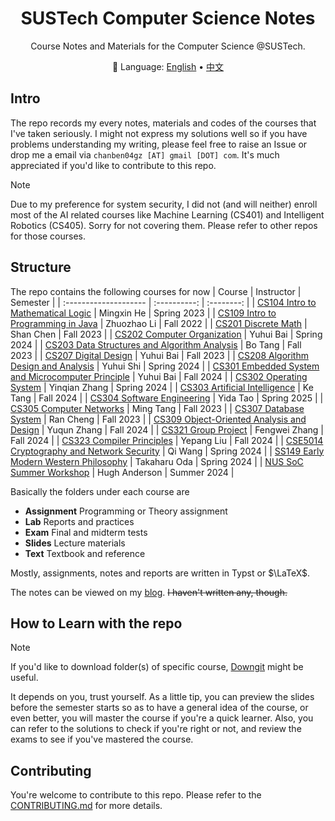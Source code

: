 <div align="center">

# SUSTech Computer Science Notes

Course Notes and Materials for the Computer Science @SUSTech.

:book: Language: <a href="https://github.com/chanbengz/sustech-notes/blob/master/README.md">English</a> • <a href="https://github.com/chanbengz/sustech-notes/blob/main/README_ZH.md">中文</a> 

</div>

## Intro

The repo records my every notes, materials and codes of the courses that I've taken seriously. I might not express my solutions well so if you have problems understanding my writing, please feel free to raise an Issue or drop me a email via `chanben04gz [AT] gmail [DOT] com`. It's much appreciated if you'd like to contribute to this repo.

> [!NOTE] 
> Due to my preference for system security, I did not (and will neither) enroll most of the AI related courses like Machine Learning (CS401) and Intelligent Robotics (CS405). Sorry for not covering them. Please refer to other repos for those courses.

## Structure

The repo contains the following courses for now
| Course | Instructor | Semester |
| :-------------------- | :----------: | :--------: |
| [CS104 Intro to Mathematical Logic](./CS104%20Intro%20to%20Mathematical%20Logic) | Mingxin He | Spring 2023 |
| [CS109 Intro to Programming in Java](./CS109%20Intro%20to%20Programming%20in%20Java) | Zhuozhao Li | Fall 2022 |
| [CS201 Discrete Math](./CS201%20Discrete%20Math) | Shan Chen | Fall 2023 |
| [CS202 Computer Organization](./CS202%20Computer%20Organization) | Yuhui Bai | Spring 2024 |
| [CS203 Data Structures and Algorithm Analysis](./CS203%20Data%20Structures%20and%20Algorithm%20Analysis) | Bo Tang | Fall 2023 |
| [CS207 Digital Design](./CS207%20Digital%20Design) | Yuhui Bai | Fall 2023 |
| [CS208 Algorithm Design and Analysis](./CS208%20Algorithm%20Design%20and%20Analysis) | Yuhui Shi | Spring 2024 |
| [CS301 Embedded System and Microcomputer Principle](./CS301%20Embedded%20System%20and%20Microcomputer%20Principle) | Yuhui Bai | Fall 2024 |
| [CS302 Operating System](./CS302%20Operating%20System) | Yinqian Zhang | Spring 2024 |
| [CS303 Artificial Intelligence](./CS303%20Artificial%20Intelligence) | Ke Tang | Fall 2024 |
| [CS304 Software Engineering](./CS304%20Software%20Engineering) | Yida Tao | Spring 2025 |
| [CS305 Computer Networks](./CS305%20Computer%20Networks) | Ming Tang | Fall 2023 |
| [CS307 Database System](./CS307%20Database%20System) | Ran Cheng | Fall 2023 |
| [CS309 Object-Oriented Analysis and Design](./CS309%20Object-Oriented%20Analysis%20and%20Design) | Yuqun Zhang | Fall 2024 |
| [CS321 Group Project](./CS321%20Group%20Project) | Fengwei Zhang | Fall 2024 |
| [CS323 Compiler Principles](./CS323%20Compiler%20Principles) | Yepang Liu | Fall 2024 |
| [CSE5014 Cryptography and Network Security](./CSE5014%20Cryptography%20and%20Network%20Security) | Qi Wang | Spring 2024 |
| [SS149 Early Modern Western Philosophy](./SS149%20Early%20Modern%20Western%20Philosophy/) | Takaharu Oda | Spring 2024 |
| [NUS SoC Summer Workshop](./NUS%20SWS%202024) | Hugh Anderson | Summer 2024 |

Basically the folders under each course are
- **Assignment** Programming or Theory assignment
- **Lab** Reports and practices
- **Exam** Final and midterm tests
- **Slides** Lecture materials
- **Text** Textbook and reference

Mostly, assignments, notes and reports are written in Typst or $\LaTeX$.

The notes can be viewed on my [blog](https://blog.benx.dev). ~~I haven't written any, though.~~

## How to Learn with the repo

> [!NOTE] 
>
> If you'd like to download folder(s) of specific course, [Downgit](https://downgit.benx.dev) might be useful.

It depends on you, trust yourself. As a little tip, you can preview the slides before the semester starts so as to have a general idea of the course, or even better, you will master the course if you're a quick learner. Also, you can refer to the solutions to check if you're right or not, and review the exams to see if you've mastered the course.

## Contributing

You're welcome to contribute to this repo. Please refer to the [CONTRIBUTING.md](./CONTRIBUTING.md) for more details.
